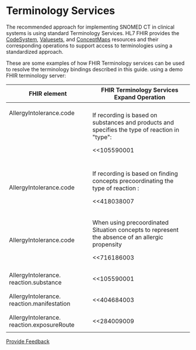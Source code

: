 # Terminology Services

The recommended approach for implementing SNOMED CT in clinical systems is using standard Terminology Services. HL7 FHIR provides the [CodeSystem](https://build.fhir.org/codesystem.html), [Valuesets](https://build.fhir.org/valueset.html), and [ConceptMaps](https://build.fhir.org/conceptmap.html) resources and their corresponding operations to support access to terminologies using a standardized approach.

These are some examples of how FHIR Terminology services can be used to resolve the terminology bindings described in this guide. using a demo FHIR terminology server:

| FHIR element                                                    | FHIR Terminology Services Expand Operation                                                                                                                                                                                                                                                                                                                                                                                                                                                                                                                                                                                                                                                                                                                               |
| --------------------------------------------------------------- | ------------------------------------------------------------------------------------------------------------------------------------------------------------------------------------------------------------------------------------------------------------------------------------------------------------------------------------------------------------------------------------------------------------------------------------------------------------------------------------------------------------------------------------------------------------------------------------------------------------------------------------------------------------------------------------------------------------------------------------------------------------------------ |
| <p>AllergyIntolerance.code</p><p><br></p><p><br></p><p><br></p> | <p>If recording is based on substances and products and specifies the type of reaction in "type":</p><p>&#x3C;&#x3C;105590001 | Substance (substance) | OR &#x3C;&#x3C;373873005 | Pharmaceutical / biologic product (product) |</p><p><a href="https://snowstorm.snomedtools.org/fhir/ValueSet/$expand?url=http://snomed.info/sct?fhir_vs=ecl/%3C%3C105590001%20%7C%20Substance%20%28substance%29%20%7C%20OR%20%3C%3C373873005%20%7C%20Pharmaceutical%20%2F%20biologic%20product%20%28product%29%20%7C">https://snowstorm.snomedtools.org/fhir/ValueSet/$expand?url=http://snomed.info/sct?fhir_vs=ecl/%3C%3C105590001%20%7C%20Substance%20%28substance%29%20%7C%20OR%20%3C%3C373873005%20%7C%20Pharmaceutical%20%2F%20biologic%20product%20%28product%29%20%7C</a></p> |
| AllergyIntolerance.code                                         | <p>If recording is based on finding concepts precoordinating the type of reaction :</p><p>&#x3C;&#x3C;418038007 |Propensity to adverse reactions to substance|</p><p><a href="https://snowstorm.snomedtools.org/fhir/ValueSet/$expand?url=http://snomed.info/sct?fhir_vs=ecl/%3C%3C418038007%20%7CPropensity%20to%20adverse%20reactions%20to%20substance%7C">https://snowstorm.snomedtools.org/fhir/ValueSet/$expand?url=http://snomed.info/sct?fhir_vs=ecl/%3C%3C418038007%20%7CPropensity%20to%20adverse%20reactions%20to%20substance%7C</a></p>                                                                                                                                                                                                                       |
| AllergyIntolerance.code                                         | <p>When using precoordinated Situation concepts to represent the absence of an allergic propensity</p><p>&#x3C;&#x3C;716186003 |No known allergy|</p><p><a href="https://snowstorm.snomedtools.org/fhir/ValueSet/$expand?url=http://snomed.info/sct?fhir_vs=ecl/%3C%3C716186003%20%7CNo%20known%20allergy%7C">https://snowstorm.snomedtools.org/fhir/ValueSet/$expand?url=http://snomed.info/sct?fhir_vs=ecl/%3C%3C716186003%20%7CNo%20known%20allergy%7C</a></p>                                                                                                                                                                                                                                                                                                        |
| AllergyIntolerance. reaction.substance                          | <p>&#x3C;&#x3C;105590001 | Substance (substance) | OR &#x3C;&#x3C;373873005 | Pharmaceutical / biologic product (product) |</p><p><a href="https://snowstorm.snomedtools.org/fhir/ValueSet/$expand?url=http://snomed.info/sct?fhir_vs=ecl/%3C%3C105590001%20%7C%20Substance%20%28substance%29%20%7C%20OR%20%3C%3C373873005%20%7C%20Pharmaceutical%20%2F%20biologic%20product%20%28product%29%20%7C">https://snowstorm.snomedtools.org/fhir/ValueSet/$expand?url=http://snomed.info/sct?fhir_vs=ecl/%3C%3C105590001%20%7C%20Substance%20%28substance%29%20%7C%20OR%20%3C%3C373873005%20%7C%20Pharmaceutical%20%2F%20biologic%20product%20%28product%29%20%7C</a></p>                                                                                                      |
| AllergyIntolerance. reaction.manifestation                      | <p>&#x3C;&#x3C;404684003 |Clinical finding|</p><p><a href="https://snowstorm.snomedtools.org/fhir/ValueSet/$expand?url=http://snomed.info/sct?fhir_vs=ecl/%3C%3C404684003%20%7CClinical%20finding%7C">https://snowstorm.snomedtools.org/fhir/ValueSet/$expand?url=http://snomed.info/sct?fhir_vs=ecl/%3C%3C404684003%20%7CClinical%20finding%7C</a></p>                                                                                                                                                                                                                                                                                                                                                                                                                  |
| AllergyIntolerance. reaction.exposureRoute                      | <p>&#x3C;&#x3C;284009009 |Route of administration value|</p><p><a href="https://snowstorm.snomedtools.org/fhir/ValueSet/$expand?url=http://snomed.info/sct?fhir_vs=ecl/%3C%3C284009009%20%7CRoute%20of%20administration%20value%7C">https://snowstorm.snomedtools.org/fhir/ValueSet/$expand?url=http://snomed.info/sct?fhir_vs=ecl/%3C%3C284009009%20%7CRoute%20of%20administration%20value%7C</a></p>                                                                                                                                                                                                                                                                                                                                                                   |

&#x20;






<a href="https://docs.google.com/forms/d/e/1FAIpQLScTmbZIf0UEQwYDkY27EEWBkaiYkHSbR0_9DmFrMLXoQLyL7Q/viewform?usp=pp_url&entry.1767247133=Allergy+IG&entry.670899847=Terminology%20Services" class="button primary">Provide Feedback</a>
